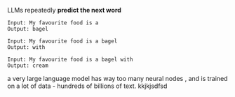 
LLMs repeatedly **predict the next word**
```
Input: My favourite food is a
Output: bagel

Input: My favourite food is a bagel
Output: with

Input: My favourite food is a bagel with
Output: cream
```
a very large language model has way too many neural nodes , and is trained on a lot of data - hundreds of billions of text.
kkjkjsdfsd